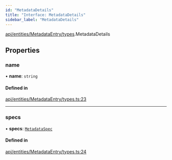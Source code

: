 ```yaml
---
id: "MetadataDetails"
title: "Interface: MetadataDetails"
sidebar_label: "MetadataDetails"
---
```


[api/entities/MetadataEntry/types](../../../../../../modules/API/Entities/MetadataEntry/Types/Types.md).MetadataDetails

## Properties

### name

• **name**: `string`

#### Defined in

[api/entities/MetadataEntry/types.ts:23](https://github.com/PolymeshAssociation/polymesh-sdk/blob/fbf6882d0/src/api/entities/MetadataEntry/types.ts#L23)

___

### specs

• **specs**: [`MetadataSpec`](../MetadataSpec/MetadataSpec.md)

#### Defined in

[api/entities/MetadataEntry/types.ts:24](https://github.com/PolymeshAssociation/polymesh-sdk/blob/fbf6882d0/src/api/entities/MetadataEntry/types.ts#L24)
